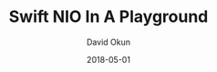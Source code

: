 ---
title: "Swift NIO In A Playground"
date: 2018-05-01
author: David Okun
geo: Austin, TX, USA
location: Austin iPhone Developer Group
video_url: https://vimeo.com/267825628
location_url: https://www.meetup.com/Austin-iPhone-Developer-Group/
---